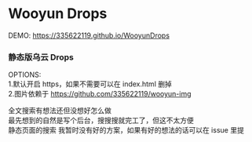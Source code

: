 # Wooyun Drops

DEMO: https://335622119.github.io/WooyunDrops

### 静态版乌云 Drops  

OPTIONS:  
1.默认开启 https，如果不需要可以在 index.html 删掉  
2.图片依赖于 https://github.com/335622119/wooyun-img  

全文搜索有想法还但没想好怎么做  
最先想到的自然是写个后台，搜搜搜就完工了，但这不太方便  
静态页面的搜索 我暂时没有好的方案，如果有好的想法的话可以在 issue 里提  
